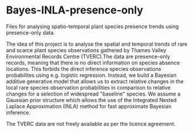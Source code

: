 # Bayes-INLA-presence-only
Files for analysing spatio-temporal plant species presence trends using presence-only data.

The idea of this project is to analyse the spatial and temporal trends of rare and scarce plant species observations gathered by Thames Valley Environmental Records Centre (TVERC).The data are presence-only records, meaning that there is no direct information on species absence locations. This forbids the direct inference species observations probabilites using e.g. logistic regression. Instead, we build a Bayesian additive generative model that allows us to extract relative changes in the local rare species observation probabilities in comparison to relative changes for a selection of widespread "baseline" species. We assume a Gaussian prior structure which allows the use of the Integrated Nested Laplace Approximation (INLA) method for fast approximate Bayesian inference.

The TVERC data are not freely available as per the licence agreement.
